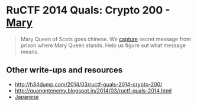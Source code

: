 # RuCTF 2014 Quals: Crypto 200 - [Mary](https://github.com/HackerDom/ructf-2014-quals/tree/master/tasks/mary)

> Mary Queen of Scots goes chinese. We [capture](7c0aaca1f531dd40dd407f3a7721dfd0/d8cb57bf1b34bf8c58836724ee2b0b71) secret message from prison where Mary Queen stands. Help us figure out what message means.

## Other write-ups and resources

* <http://h34dump.com/2014/03/ructf-quals-2014-crypto-200/>
* <http://quangntenemy.blogspot.in/2014/03/ructf-quals-2014.html>
* [Japanese](http://xrekkusu.hatenablog.jp/entry/2014/03/11/224338)
